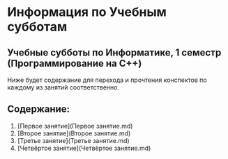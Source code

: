 # Информация по Учебным субботам
## Учебные субботы по Информатике, 1 семестр (Программирование на C++)
Ниже будет содержание для перехода и прочтения конспектов по каждому из занятий соответственно.

## Содержание:
1. [Первое занятие](Первое занятие.md)
2. [Второе занятие](Второе занятие.md)
3. [Третье занятие](Третье занятие.md)
4. [Четвёртое занятие](Четвёртое занятие.md)
